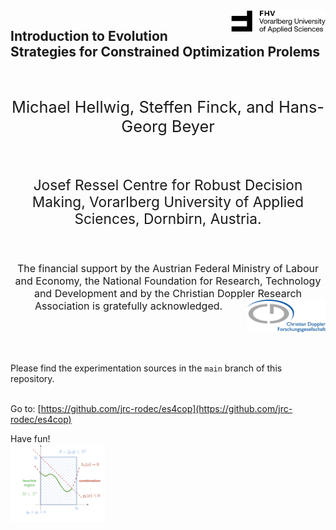  
<img src="https://github.com/jrc-rodec/es4cop/blob/es4cop-pages/FHVlogo.png" align="right" style="display: block; margin: auto;" width=30%>

<h2>Introduction to Evolution Strategies for  Constrained Optimization Prolems </h2>
<br>  
<p style="text-align:center;font-size: 19pt">Michael Hellwig, Steffen Finck, and Hans-Georg Beyer</p>
<br>
<p style="text-align:center;font-size: 17pt">Josef Ressel Centre for Robust Decision Making, Vorarlberg University of Applied Sciences, Dornbirn, Austria.</p>

<br>

<p style="text-align:center;font-size: 12pt">The financial support by the Austrian Federal Ministry of Labour and Economy, the National Foundation for Research, Technology and Development and by the Christian Doppler Research Association is gratefully acknowledged. <img src="https://github.com/jrc-rodec/es4cop/blob/es4cop-pages/CDGlogo.png" align="right" class="center" width=25%></p>
<br>
<br>
<br>

Please find the experimentation sources in the `main` branch of this repository.<br>
<br>

Go to: [https://github.com/jrc-rodec/es4cop](https://github.com/jrc-rodec/es4cop)
<br>

Have fun! <br>
<img src="https://github.com/jrc-rodec/es4cop/blob/es4cop-pages/img/test-combi_t.png" align="left" class="center" width=30%>
